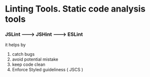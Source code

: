 # Linting Tools. Static code analysis tools


### JSLint ---> JSHint ---> ESLint



it helps by

1. catch bugs
2. avoid potential mistake
3. keep code clean
4. Enforce Styled guideliness ( JSCS )
